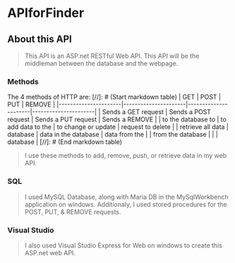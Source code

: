 [comment]: # (Start markdown README.md script)

APIforFinder
============

About this API
--------------

> This API is an ASP.net RESTful Web API. This API will be the middleman between the database and the webpage.

### Methods

<span>The 4 methods of HTTP are:</span>
[//]: # (Start markdown table)
| GET                  | POST                 | PUT                  | REMOVE               |
|----------------------|----------------------|----------------------|----------------------|
| Sends a GET request  | Sends a POST request | Sends a PUT request  | Sends a REMOVE       | 
| to the database to   | to add data to the   | to change or update  | request to delete    |
| retrieve all data    | database             | data in the database | data from the        |
| from the database    |                      |                      | database             |
[//]: # (End markdown table)
> I use these methods to add, remove, push, or retrieve data in my web API.

### SQL

> I used MySQL Database, along with Maria DB in the MySqlWorkbench application on windows. Additionaly, I used stored procedures for the POST, PUT, & REMOVE requests.

### Visual Studio

> I also used Visual Studio Express for Web on windows to create this ASP.net web API.

[comment]: # (End markdown README.md script)